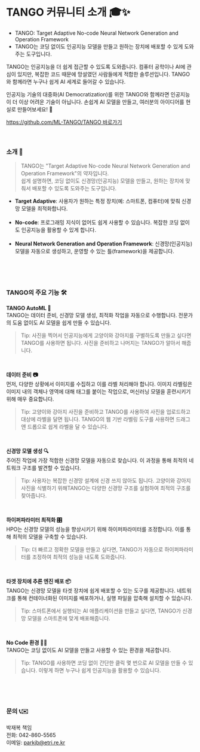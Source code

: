 # TANGO 커뮤니티 소개 🎓✨
- TANGO: Target Adaptive No-code Neural Network Generation and Operation Framework
- TANGO는 코딩 없이도 인공지능 모델을 만들고 원하는 장치에 배포할 수 있게 도와주는 도구입니다.

TANGO는 인공지능을 더 쉽게 접근할 수 있도록 도와줍니다. 컴퓨터 공학이나 AI에 관심이 있지만, 복잡한 코드 때문에 망설였던 사람들에게 적합한 솔루션입니다. TANGO와 함께라면 누구나 쉽게 AI 세계로 들어갈 수 있습니다.

인공지능 기술의 대중화(AI Democratization)를 위한 TANGO와 함께라면 인공지능이 더 이상 어려운 기술이 아닙니다. 손쉽게 AI 모델을 만들고, 여러분의 아이디어를 현실로 만들어보세요! 🌈

[https://github.com/ML-TANGO/TANGO 바로가기](https://github.com/ML-TANGO/TANGO)
<br>
<br>
<br>



### 소개 🚀
> TANGO는 "Target Adaptive No-code Neural Network Generation and Operation Framework"의 약자입니다. 
<br>쉽게 설명하면, 코딩 없이도 신경망(인공지능) 모델을 만들고, 원하는 장치에 맞춰서 배포할 수 있도록 도와주는 도구입니다.

- **Target Adaptive**: 사용자가 원하는 특정 장치(예: 스마트폰, 컴퓨터)에 맞춰 신경망 모델을 최적화합니다.<br><br>
- **No-code**: 프로그래밍 지식이 없어도 쉽게 사용할 수 있습니다. 복잡한 코딩 없이도 인공지능을 활용할 수 있게 합니다.<br><br>
- **Neural Network Generation and Operation Framework**: 신경망(인공지능) 모델을 자동으로 생성하고, 운영할 수 있는 틀(framework)을 제공합니다.<br>


<br>
<br>
<br>


### TANGO의 주요 기능 🛠️

**TANGO AutoML 🧠**  
TANGO는 데이터 준비, 신경망 모델 생성, 최적화 작업을 자동으로 수행합니다. 전문가의 도움 없이도 AI 모델을 쉽게 만들 수 있습니다.  
> Tip: 사진을 찍어서 인공지능에게 고양이와 강아지를 구별하도록 만들고 싶다면 TANGO를 사용하면 됩니다. 사진을 준비하고 나머지는 TANGO가 알아서 해줍니다.

<br>

**데이터 준비 📷**  
먼저, 다양한 상황에서 이미지를 수집하고 이를 라벨 처리해야 합니다. 이미지 라벨링은 이미지 내의 객체나 영역에 대해 태그를 붙이는 작업으로, 머신러닝 모델을 훈련시키기 위해 매우 중요합니다.
> Tip: 고양이와 강아지 사진을 준비하고 TANGO를 사용하여 사진을 업로드하고 대상에 라벨을 달면 됩니다. TANGO의 웹 기반 라벨링 도구를 사용하면 드래그 앤 드롭으로 쉽게 라벨을 달 수 있습니다.


<br>

**신경망 모델 생성 🔍**  
주어진 작업에 가장 적합한 신경망 모델을 자동으로 찾습니다. 이 과정을 통해 최적의 네트워크 구조를 발견할 수 있습니다. 
> Tip: 사용자는 복잡한 신경망 설계에 신경 쓰지 않아도 됩니다. 고양이와 강아지 사진을 식별하기 위해TANGO는 다양한 신경망 구조를 실험하여 최적의 구조를 찾아줍니다. 

<br>

**하이퍼파라미터 최적화 🎛️**  
HPO는 신경망 모델의 성능을 향상시키기 위해 하이퍼파라미터를 조정합니다. 이를 통해 최적의 모델을 구축할 수 있습니다. 
> Tip: 더 빠르고 정확한 모델을 만들고 싶다면, TANGO가 자동으로 하이퍼파라미터를 조정하여 최적의 성능을 내도록 도와줍니다.

<br>

**타겟 장치에 추론 엔진 배포 📦**  
TANGO는 신경망 모델을 타겟 장치에 쉽게 배포할 수 있는 도구를 제공합니다. 네트워크를 통해 컨테이너화된 이미지를 배포하거나, 실행 파일을 압축해 설치할 수 있습니다. 
> Tip: 스마트폰에서 실행되는 AI 애플리케이션을 만들고 싶다면, TANGO가 신경망 모델을 스마트폰에 맞게 배포해줍니다.

<br>


**No Code 환경 👩‍💻**  
TANGO는 코딩 없이도 AI 모델을 만들고 사용할 수 있는 환경을 제공합니다. 
> Tip: TANGO를 사용하면 코딩 없이 간단한 클릭 몇 번으로 AI 모델을 만들 수 있습니다. 이렇게 하면 누구나 쉽게 인공지능을 활용할 수 있습니다.


<br>
<br>
<br>


### 문의 📞✉️
박재복 책임  
전화: 042-860-5565  
이메일: [parkjb@etri.re.kr](mailto:parkjb@etri.re.kr)
